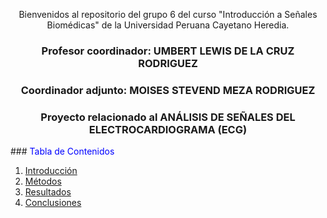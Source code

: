 <div align="center">

Bienvenidos al repositorio del grupo 6 del curso "Introducción a Señales Biomédicas" de la Universidad Peruana Cayetano Heredia.  

### Profesor coordinador: UMBERT LEWIS DE LA CRUZ RODRIGUEZ  
### Coordinador adjunto: MOISES STEVEND MEZA RODRIGUEZ  
### Proyecto relacionado al ANÁLISIS DE SEÑALES DEL ELECTROCARDIOGRAMA (ECG)  
</div>
### <span style="color:blue">Tabla de Contenidos</span>

1. [Introducción](#introducción)
2. [Métodos](#métodos)
3. [Resultados](#resultados)
4. [Conclusiones](#conclusiones)





